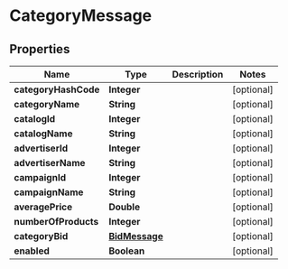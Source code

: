 
# CategoryMessage

## Properties
Name | Type | Description | Notes
------------ | ------------- | ------------- | -------------
**categoryHashCode** | **Integer** |  |  [optional]
**categoryName** | **String** |  |  [optional]
**catalogId** | **Integer** |  |  [optional]
**catalogName** | **String** |  |  [optional]
**advertiserId** | **Integer** |  |  [optional]
**advertiserName** | **String** |  |  [optional]
**campaignId** | **Integer** |  |  [optional]
**campaignName** | **String** |  |  [optional]
**averagePrice** | **Double** |  |  [optional]
**numberOfProducts** | **Integer** |  |  [optional]
**categoryBid** | [**BidMessage**](BidMessage.md) |  |  [optional]
**enabled** | **Boolean** |  |  [optional]



